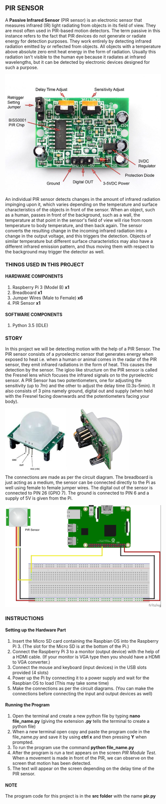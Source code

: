 ## PIR SENSOR
A **Passive Infrared Sensor** (PIR sensor) is an electronic sensor that measures infrared (IR) light radiating from objects in its field of view. They are most often used in PIR-based motion detectors. The term passive in this instance refers to the fact that PIR devices do not generate or radiate energy for detection purposes. They work entirely by detecting infrared radiation emitted by or reflected from objects. All objects with a temperature above absolute zero emit heat energy in the form of radiation. Usually this radiation isn't visible to the human eye because it radiates at infrared wavelengths, but it can be detected by electronic devices designed for such a purpose.

![](https://github.com/11RO05/handson-iot-raspberrypi/blob/master/images/PIR.png)

An individual PIR sensor detects changes in the amount of infrared radiation impinging upon it, which varies depending on the temperature and surface characteristics of the objects in front of the sensor. When an object, such as a human, passes in front of the background, such as a wall, the temperature at that point in the sensor's field of view will rise from room temperature to body temperature, and then back again. The sensor converts the resulting change in the incoming infrared radiation into a change in the output voltage, and this triggers the detection. Objects of similar temperature but different surface characteristics may also have a different infrared emission pattern, and thus moving them with respect to the background may trigger the detector as well.

### THINGS USED IN THIS PROJECT

#### HARDWARE COMPONENTS
1.	Raspberry Pi 3 (Model B)		**x1**
2.	Breadboard				**x1**
3.	Jumper Wires (Male to Female)	**x6**
4.	PIR Sensor				**x1**

#### SOFTWARE COMPONENTS
1.	Python 3.5 (IDLE)

### STORY
In this project we will be detecting motion with the help of a PIR Sensor. The PIR sensor consists of a pyroelectric sensor that generates energy when exposed to heat i.e. when a human or animal comes in the radar of the PIR sensor, they emit infrared radiations in the form of heat. This causes the detection by the sensor. The igloo like structure on the PIR sensor is called the Fresnel lens which focuses the infrared signals on to the pyroelectric sensor. A PIR Sensor has two potentiometers, one for adjusting the sensitivity (up to 7m) and the other to adjust the delay time (0.3s-5min). It also consists of 3 pins namely ground, digital out and supply (when held with the Fresnel facing downwards and the potentiometers facing your body). 

<img src="https://github.com/11RO05/handson-iot-raspberrypi/blob/master/images/PIR%201.png" width=200 height=200 align="left"> 
<img src="https://github.com/11RO05/handson-iot-raspberrypi/blob/master/images/PIR%202.png" width=200 height=200 align="middle">


The connections are made as per the circuit diagram. The breadboard is just acting as a medium, the sensor can be connected directly to the Pi as well using female to female jumper wires. The digital out of the sensor is connected to PIN 26 (GPIO 7). The ground is connected to PIN 6 and a supply of 5V is given from the Pi. 

![](https://github.com/11RO05/handson-iot-raspberrypi/blob/master/circuit-diagram/PIR%20Sensor.png)

### INSTRUCTIONS
#### Setting up the Hardware Part
1.	Insert the Micro SD card containing the Raspbian OS into the Raspberry Pi 3. (The slot for the Micro SD is at the bottom of the Pi.)
1.	Connect the Raspberry Pi 3 to a monitor (output device) with the help of a HDMI cable. (If your monitor is VGA type then you should have a HDMI to VGA converter.) 
2.	Connect the mouse and keyboard (input devices) in the USB slots provided (4 slots)
3.	Power up the Pi by connecting it to a power supply and wait for the Raspbian OS to load (This may take some time)
4.	Make the connections as per the circuit diagrams. (You can make the connections before connecting the input and output devices as well)
#### Running the Program
1.	Open the terminal and create a new python file by typing **nano file_name.py** (giving the extension **.py** tells the terminal to create a python file)
2.	When a new terminal open copy and paste the program code in the file_name.py and save it by using **ctrl x** and then pressing **Y** when prompted.
3.	To run the program use the command **python file_name.py**
4.	After the program is run a text appears on the screen *PIR Module Test*. When a movement is made in front of the PIR, we can observe on the screen that motion has been detected. 
5.	The text will appear on the screen depending on the delay time of the PIR sensor.

#### NOTE
The program code for this project is in the **src folder** with the name **pir.py**
